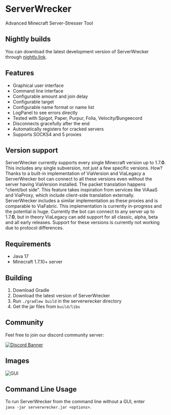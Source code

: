 # ServerWrecker

Advanced Minecraft Server-Stresser Tool

## Nightly builds

You can download the latest development version of ServerWrecker through [nightly.link](https://nightly.link/AlexProgrammerDE/ServerWrecker/workflows/build/main/ServerWrecker.zip).

## Features

* Graphical user interface
* Command line interface
* Configurable amount and join delay
* Configurable target
* Configurable name format or name list
* LogPanel to see errors directly
* Tested with Spigot, Paper, Purpur, Folia, Velocity/Bungeecord
* Disconnects gracefully after the end
* Automatically registers for cracked servers
* Supports SOCKS4 and 5 proxies

## Version support

ServerWrecker currently supports every single Minecraft version up to 1.7.__0__. This includes any single subversion, not just a few specific versions. How? Thanks to a built-in implementation of ViaVersion and ViaLegacy a ServerWrecker bot can connect to all these versions even without the server having ViaVersion installed. The packet translation happens "client/bot side".
This feature takes inspiration from services like ViAaaS and ViaProxy, which include client-side translation externally. ServerWrecker includes a similar implementation as these proxies and is comparable to ViaFabric.
This implementation is currently in-progress and the potential is huge. Currently the bot can connect to any server up to 1.7.__0__, but in theory ViaLegacy can add support for all classic, alpha, beta and all early releases. Support for these versions is currently not working due to protocol differences.

## Requirements

* Java 17
* Minecraft 1.7.10+ server

## Building

1. Download Gradle
2. Download the latest version of ServerWrecker
3. Run `./gradlew build` in the serverwrecker directory
4. Get the jar files from `build/libs`

## Community

Feel free to join our discord community server:

[![Discord Banner](https://discord.com/api/guilds/739784741124833301/widget.png?style=banner2)](https://discord.gg/CDrcxzH)

## Images

![GUI](./images/img.png)

## Command Line Usage

To run ServerWrecker from the command line without a GUI, enter  
`java -jar serverwrecker.jar <options>`.

